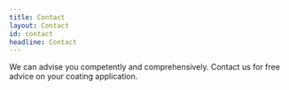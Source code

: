 ```yaml
---
title: Contact
layout: Contact
id: contact
headline: Contact
---
```

We can advise you competently and comprehensively. Contact us for free advice on your coating application.
